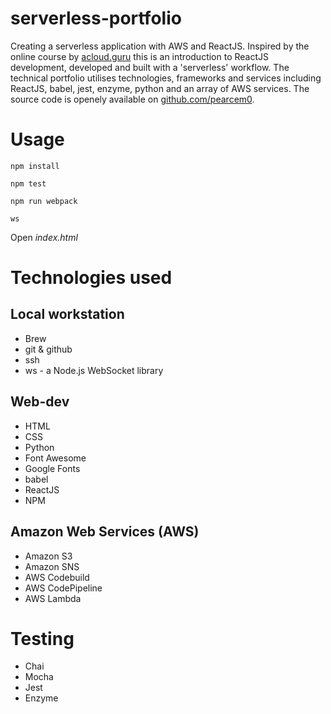 # serverless-portfolio
Creating a serverless application with AWS and ReactJS.
Inspired by the online course by [acloud.guru](https://acloud.guru) this is an introduction to ReactJS development, developed and built with a 'serverless' workflow. The technical portfolio utilises technologies, frameworks and services
including ReactJS, babel, jest, enzyme, python and an array of AWS services. The source code is openely available on [github.com/pearcem0](https://www.github.com/pearcem0/serverless-portfolio).

# Usage
`npm install`

`npm test`

`npm run webpack`

`ws` 

Open _index.html_

# Technologies used
## Local workstation
* Brew
* git & github
* ssh
* ws - a Node.js WebSocket library

## Web-dev
* HTML
* CSS
* Python
* Font Awesome
* Google Fonts
* babel
* ReactJS
* NPM

## Amazon Web Services (AWS)
* Amazon S3
* Amazon SNS
* AWS Codebuild
* AWS CodePipeline
* AWS Lambda

# Testing
* Chai
* Mocha
* Jest
* Enzyme
